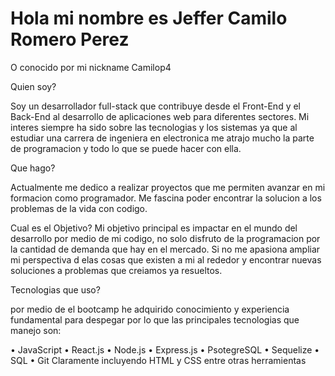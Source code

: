 #  Hola mi nombre es Jeffer Camilo Romero Perez
O conocido por mi nickname Camilop4

Quien soy?

Soy un desarrollador full-stack que contribuye desde el Front-End y el Back-End al desarrollo de aplicaciones web para diferentes sectores. Mi interes siempre ha sido sobre las tecnologias y los sistemas ya que al estudiar una carrera de ingeniera en electronica me atrajo mucho la parte de programacion y todo lo que se puede hacer con ella.

Que hago?

Actualmente me dedico a realizar proyectos que me permiten avanzar en mi formacion como programador. Me fascina poder encontrar la solucion a los problemas de la vida con codigo.

Cual es el Objetivo?
Mi objetivo principal es impactar en el mundo del desarrollo por medio de mi codigo, no solo disfruto de la programacion por la cantidad de demanda que hay en el mercado. Si no me apasiona ampliar mi perspectiva d elas cosas que existen a mi al rededor y encontrar nuevas soluciones a problemas que creiamos ya resueltos.

Tecnologias que uso?

por medio de el bootcamp he adquirido conocimiento y experiencia fundamental para despegar por lo que las principales tecnologias que manejo son:

•	JavaScript
•	React.js
•	Node.js
•	Express.js
•	PsotegreSQL
•	Sequelize
•	SQL
•	Git
Claramente incluyendo HTML y CSS entre otras herramientas
